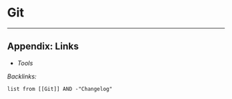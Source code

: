 # Git

---

## Appendix: Links

* *Tools*

*Backlinks:*

````dataview
list from [[Git]] AND -"Changelog"
````
